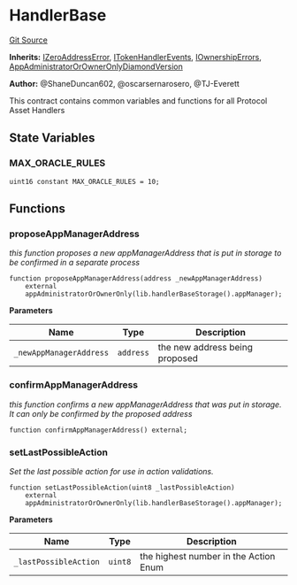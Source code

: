 # HandlerBase
[Git Source](https://github.com/thrackle-io/tron/blob/418593f8a1f14afa022635321794b26239d6f80e/src/client/token/handler/ruleContracts/HandlerBase.sol)

**Inherits:**
[IZeroAddressError](/src/common/IErrors.sol/interface.IZeroAddressError.md), [ITokenHandlerEvents](/src/common/IEvents.sol/interface.ITokenHandlerEvents.md), [IOwnershipErrors](/src/common/IErrors.sol/interface.IOwnershipErrors.md), [AppAdministratorOrOwnerOnlyDiamondVersion](/src/client/token/handler/common/AppAdministratorOrOwnerOnlyDiamondVersion.sol/contract.AppAdministratorOrOwnerOnlyDiamondVersion.md)

**Author:**
@ShaneDuncan602, @oscarsernarosero, @TJ-Everett

This contract contains common variables and functions for all Protocol Asset Handlers


## State Variables
### MAX_ORACLE_RULES

```solidity
uint16 constant MAX_ORACLE_RULES = 10;
```


## Functions
### proposeAppManagerAddress

*this function proposes a new appManagerAddress that is put in storage to be confirmed in a separate process*


```solidity
function proposeAppManagerAddress(address _newAppManagerAddress)
    external
    appAdministratorOrOwnerOnly(lib.handlerBaseStorage().appManager);
```
**Parameters**

|Name|Type|Description|
|----|----|-----------|
|`_newAppManagerAddress`|`address`|the new address being proposed|


### confirmAppManagerAddress

*this function confirms a new appManagerAddress that was put in storage. It can only be confirmed by the proposed address*


```solidity
function confirmAppManagerAddress() external;
```

### setLastPossibleAction

*Set the last possible action for use in action validations.*


```solidity
function setLastPossibleAction(uint8 _lastPossibleAction)
    external
    appAdministratorOrOwnerOnly(lib.handlerBaseStorage().appManager);
```
**Parameters**

|Name|Type|Description|
|----|----|-----------|
|`_lastPossibleAction`|`uint8`|the highest number in the Action Enum|


